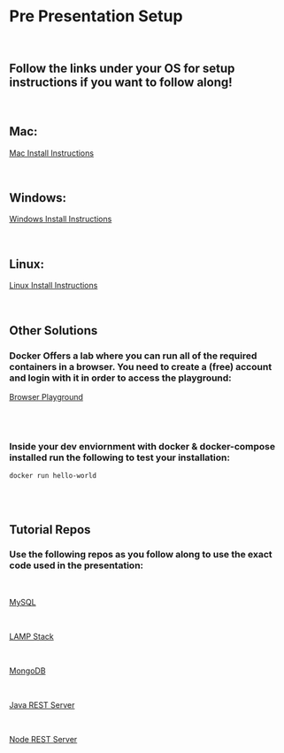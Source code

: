 # Pre Presentation Setup 

<br />

## Follow the links under your OS for setup instructions if you want to follow along!

<br />

## Mac:

[Mac Install Instructions](https://docs.docker.com/docker-for-mac/install/)

<br />

## Windows:

[Windows Install Instructions](https://docs.docker.com/docker-for-windows/install/)

<br />

## Linux:

[Linux Install Instructions](https://docs.docker.com/engine/install/)

<br />

## Other Solutions

### Docker Offers a lab where you can run all of the required containers in a browser. You need to create a (free) account and login with it in order to access the playground:

[Browser Playground](https://labs.play-with-docker.com/)


<br />
<br />

### Inside your dev enviornment with docker & docker-compose installed run the following to test your installation:

```
docker run hello-world
```


<br />
<br />


## Tutorial Repos

### Use the following repos as you follow along to use the exact code used in the presentation:

<br />

[MySQL](https://github.com/matthewrutter/docker-mysql.git)

<br />

[LAMP Stack](https://github.com/matthewrutter/docker-lamp.git)

<br />

[MongoDB](https://github.com/matthewrutter/docker-mongo.git)

<br />

[Java REST Server](https://github.com/matthewrutter/docker-spark.git)

<br />

[Node REST Server](https://github.com/matthewrutter/docker-node.git)